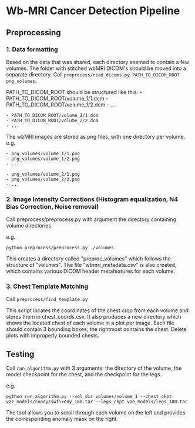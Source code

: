 # Wb-MRI Cancer Detection Pipeline

## Preprocessing

### 1. Data formatting 
  Based on the data that was shared, each directory seemed to contain a few volumes. 
  The folder with stitched wbMRI DICOM's should be moved into a separate directory.
  Call `preprocess/read_dicoms.py PATH_TO_DICOM_ROOT png_volumes`.
  
  PATH_TO_DICOM_ROOT should be structured like this:
    - PATH_TO_DICOM_ROOT/volume_1/1.dcm
    - PATH_TO_DICOM_ROOT/volume_1/2.dcm
    - ...

    - PATH_TO_DICOM_ROOT/volume_2/1.dcm
    - PATH_TO_DICOM_ROOT/volume_2/2.dcm
    - ...


  The wbMRI images are stored as png files, with one directory per volume.
  e.g. 
  
    - png_volumes/volume_1/1.png
    - png_volumes/volume_1/2.png
    - ...

    - png_volumes/volume_2/1.png
    - png_volumes/volume_2/2.png
    - ...


 
 
### 2. Image Intensity Corrections (Histogram equalization, N4 Bias Correction, Noise removal)

  Call preprocess/preprocess.py with argument the directory containing volume directories

  e.g. 
  ```
  python preprocess/preprocess.py ./volumes
  ```
  This creates a directory called "preproc_volumes" which follows the structure of "volumes".
  The file "wbmri_metadata.csv" is also created, which contains various DICOM header metafeatures for each volume.
  
  
  
### 3. Chest Template Matching
  Call `preprocess/find_template.py`
  
  This script locates the coordinates of the chest crop from each volume and stores them in chest_coords.csv.
  It also produces a new directory which shows the located chest of each volume in a plot per image. 
  Each file should contain 3 bounding boxes; the rightmost contains the chest. 
  Delete plots with improperly bounded chests.

  

## Testing

  Call `run_algorithm.py` with 3 arguments: the directory of the volume, the model checkpoint for the chest, and the checkpoint for the legs.
  
  e.g. 
  ```
  python run_algorithm.py --vol_dir volumes/volume_1 --chest_ckpt vae_models/condyzswfixedy_180.tar --legs_ckpt vae_models/legs_180.tar
  ```
  The tool allows you to scroll through each volume on the left and provides the corresponding anomaly mask on the right.

